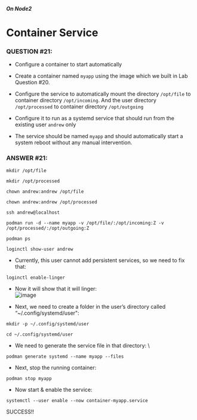 ***On Node2***
# Container Service

### QUESTION #21: 
* Configure a container to start automatically 
* Create a container named ```myapp``` using the image which we built in Lab Question #20. 
* Configure the service to automatically mount the directory ```/opt/file``` to container directory ```/opt/incoming```. 
And the user directory ```/opt/processed``` to container directory ```/opt/outgoing``` 
* Configure it to run as a systemd service that should run from the existing user ```andrew``` only
   
* The service should be named ```myapp``` and should automatically start a system reboot without any manual intervention. 

### ANSWER #21:
```
mkdir /opt/file
```
```
mkdir /opt/processed
```
```
chown andrew:andrew /opt/file
```
```
chown andrew:andrew /opt/processed
```
```
ssh andrew@localhost
```
```
podman run -d --name myapp -v /opt/file/:/opt/incoming:Z -v /opt/processed/:/opt/outgoing:Z
```
```
podman ps
```
```
loginctl show-user andrew
```
* Currently, this user cannot add persistent services, so we need to fix that:
```
loginctl enable-linger
```
* Now it will show that it will linger: \
![image](https://github.com/RedHatRanger/rhcsa9vagrant/assets/90477448/08312c87-7e04-4d05-98d0-0badfeef5f63)

* Next, we need to create a folder in the user’s directory called “~/.config/systemd/user":
```
mkdir -p ~/.config/systemd/user
```
```
cd ~/.config/systemd/user
```
* We need to generate the service file in that directory: \
```
podman generate systemd --name myapp --files
```
* Next, stop the running container:
```
podman stop myapp
```
* Now start & enable the service:
```
systemctl --user enable --now container-myapp.service
```

SUCCESS!! 
